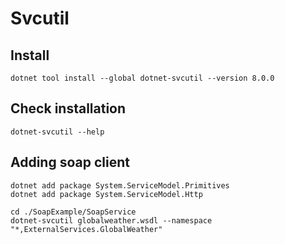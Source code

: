 # Svcutil
## Install
```shell
dotnet tool install --global dotnet-svcutil --version 8.0.0
```
## Check installation
```shell
dotnet-svcutil --help
```

## Adding soap client
```shell
dotnet add package System.ServiceModel.Primitives
dotnet add package System.ServiceModel.Http

cd ./SoapExample/SoapService
dotnet-svcutil globalweather.wsdl --namespace "*,ExternalServices.GlobalWeather"
```